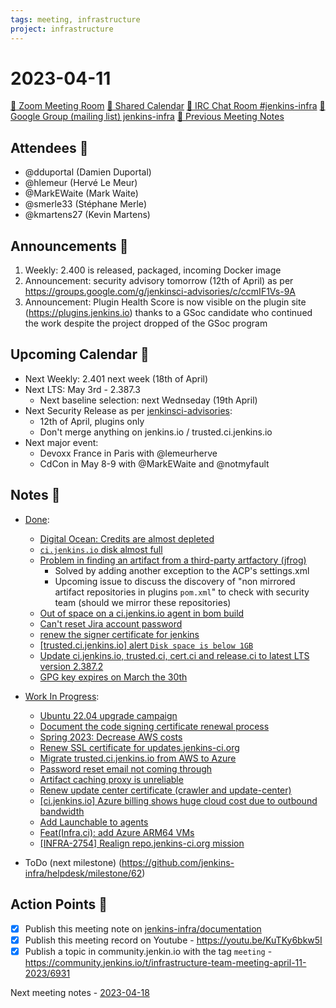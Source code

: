 ```yaml
---
tags: meeting, infrastructure
project: infrastructure
---
```

<!-- markdownlint-disable MD026-->

# 2023-04-11

[:movie_camera: Zoom Meeting Room](https://zoom.us/j/92454301214?pwd=aEVoUi9EanpaakN3L1ZxRlpDQk5Ddz09)
[:calendar: Shared Calendar](https://jenkins.io/event-calendar/)
[:speech_balloon: IRC Chat Room #jenkins-infra](https://jenkins.io/chat/#jenkins-infra)
[:email: Google Group (mailing list) jenkins-infra](https://groups.google.com/g/jenkins-infra)
[🧠 Previous Meeting Notes](https://github.com/jenkins-infra/documentation/blob/main/meetings/2023-04-04.md)

## Attendees 👥

<!-- Handles are community.jenkins.io handles -->
* @dduportal (Damien Duportal)
* @hlemeur (Hervé Le Meur)
* @MarkEWaite (Mark Waite)
* @smerle33 (Stéphane Merle)
* @kmartens27 (Kevin Martens)

## Announcements :loudspeaker:

1. Weekly: 2.400 is released, packaged, incoming Docker image
2. Announcement: security advisory tomorrow (12th of April) as per https://groups.google.com/g/jenkinsci-advisories/c/ccmIF1Vs-9A
3. Announcement: Plugin Health Score is now visible on the plugin site (https://plugins.jenkins.io) thanks to a GSoc candidate who continued the work despite the project dropped of the GSoc program

## Upcoming Calendar 📆

* Next Weekly: 2.401 next week (18th of April)
* Next LTS: May 3rd - 2.387.3
  * Next baseline selection: next Wednseday (19th April)
* Next Security Release as per [jenkinsci-advisories](https://groups.google.com/g/jenkinsci-advisories): 
  * 12th of April, plugins only
  * Don't merge anything on jenkins.io / trusted.ci.jenkins.io
* Next major event:
  * Devoxx France in Paris with @lemeurherve 
  * CdCon in May 8-9 with @MarkEWaite and @notmyfault

## Notes :book:


* [Done](https://github.com/jenkins-infra/helpdesk/milestone/61?closed=1):

  * [Digital Ocean: Credits are almost depleted](https://github.com/jenkins-infra/helpdesk/issues/3487)
  * [`ci.jenkins.io` disk almost full](https://github.com/jenkins-infra/helpdesk/issues/3492)
  * [Problem in finding an artifact from a third-party artfactory (jfrog)](https://github.com/jenkins-infra/helpdesk/issues/3501)
      * Solved by adding another exception to the ACP's settings.xml
      * Upcoming issue to discuss the discovery of "non mirrored artifact repositories in plugins `pom.xml`" to check with security team (should we mirror these repositories)
  * [Out of space on a ci.jenkins.io agent in bom build](https://github.com/jenkins-infra/helpdesk/issues/3423)
  * [Can't reset Jira account password](https://github.com/jenkins-infra/helpdesk/issues/3499)
  * [renew the signer certificate for jenkins](https://github.com/jenkins-infra/helpdesk/issues/3323)
  * [[trusted.ci.jenkins.io] alert `Disk space is below 1GB`](https://github.com/jenkins-infra/helpdesk/issues/3491)
  * [Update ci.jenkins.io, trusted.ci, cert.ci and release.ci to latest LTS version 2.387.2](https://github.com/jenkins-infra/helpdesk/issues/3490)
  * [GPG key expires on March the 30th](https://github.com/jenkins-infra/helpdesk/issues/3457)



* [Work In Progress](https://github.com/jenkins-infra/helpdesk/milestone/61):

  * [Ubuntu 22.04 upgrade campaign](https://github.com/jenkins-infra/helpdesk/issues/2982)
  * [Document the code signing certificate renewal process](https://github.com/jenkins-infra/helpdesk/issues/3361)
  * [Spring 2023: Decrease AWS costs](https://github.com/jenkins-infra/helpdesk/issues/3502)
  * [Renew SSL certificate for updates.jenkins-ci.org](https://github.com/jenkins-infra/helpdesk/issues/3500)
  * [Migrate trusted.ci.jenkins.io from AWS to Azure](https://github.com/jenkins-infra/helpdesk/issues/3486)
  * [Password reset email not coming through](https://github.com/jenkins-infra/helpdesk/issues/3478)
  * [Artifact caching proxy is unreliable](https://github.com/jenkins-infra/helpdesk/issues/3481)
  * [Renew update center certificate (crawler and update-center)](https://github.com/jenkins-infra/helpdesk/issues/3489)
  * [[ci.jenkins.io] Azure billing shows huge cloud cost due to outbound bandwidth](https://github.com/jenkins-infra/helpdesk/issues/3485)
  * [Add Launchable to agents](https://github.com/jenkins-infra/helpdesk/issues/3484)
  * [Feat(Infra.ci): add Azure ARM64 VMs](https://github.com/jenkins-infra/helpdesk/issues/3471)
  * [[INFRA-2754] Realign repo.jenkins-ci.org mission](https://github.com/jenkins-infra/helpdesk/issues/2322)


* ToDo (next milestone) (https://github.com/jenkins-infra/helpdesk/milestone/62)


## Action Points :muscle:

<!-- How To: https://github.com/jenkins-infra/runbooks/tree/main/meetings -->
* [x] Publish this meeting note on [jenkins-infra/documentation](https://github.com/jenkins-infra/documentation) 
* [x] Publish this meeting record on Youtube - https://youtu.be/KuTKy6bkw5I
* [x] Publish a topic in community.jenkin.io with the tag `meeting` - https://community.jenkins.io/t/infrastructure-team-meeting-april-11-2023/6931

Next meeting notes - [2023-04-18](https://github.com/jenkins-infra/documentation/blob/main/meetings/2023-04-18.md) 